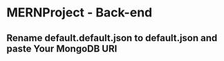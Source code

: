 # **MERNProject - Back-end**

## Rename default.default.json to default.json and paste Your MongoDB URI